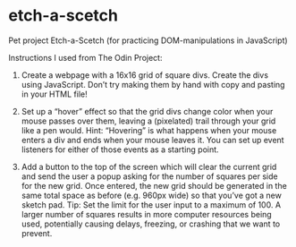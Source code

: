 # etch-a-scetch

Pet project Etch-a-Scetch (for practicing DOM-manipulations in JavaScript)

Instructions I used from The Odin Project: 

1. Create a webpage with a 16x16 grid of square divs.
Create the divs using JavaScript. Don’t try making them by hand with copy and pasting in your HTML file!

2. Set up a “hover” effect so that the grid divs change color when your mouse passes over them, leaving a (pixelated) trail through your grid like a pen would.
Hint: “Hovering” is what happens when your mouse enters a div and ends when your mouse leaves it. You can set up event listeners for either of those events as a starting point.

3. Add a button to the top of the screen which will clear the current grid and send the user a popup asking for the number of squares per side for the new grid. Once entered, the new grid should be generated in the same total space as before (e.g. 960px wide) so that you’ve got a new sketch pad. Tip: Set the limit for the user input to a maximum of 100. A larger number of squares results in more computer resources being used, potentially causing delays, freezing, or crashing that we want to prevent.

